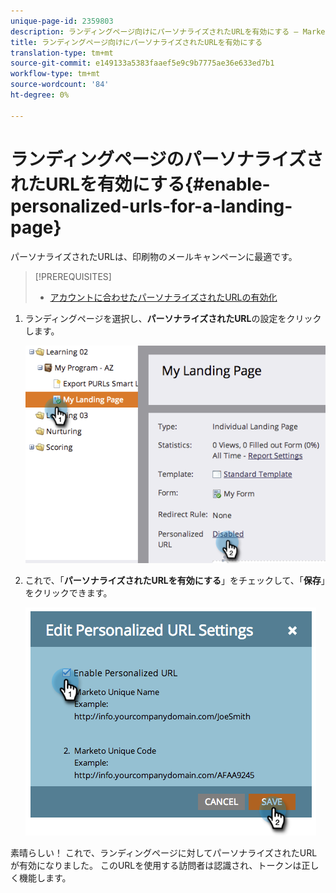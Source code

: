 ```yaml
---
unique-page-id: 2359803
description: ランディングページ向けにパーソナライズされたURLを有効にする — Marketto Docs — 製品ドキュメント
title: ランディングページ向けにパーソナライズされたURLを有効にする
translation-type: tm+mt
source-git-commit: e149133a5383faaef5e9c9b7775ae36e633ed7b1
workflow-type: tm+mt
source-wordcount: '84'
ht-degree: 0%

---
```



# ランディングページのパーソナライズされたURLを有効にする{#enable-personalized-urls-for-a-landing-page}

パーソナライズされたURLは、印刷物のメールキャンペーンに最適です。

>[!PREREQUISITES]
>
>* [アカウントに合わせたパーソナライズされたURLの有効化](enable-personalized-urls-for-your-account.md)

>



1. ランディングページを選択し、**パーソナライズされたURL**&#x200B;の設定をクリックします。

   ![](assets/image2014-9-18-13-3a24-3a3.png)

1. これで、「**パーソナライズされたURLを有効にする**」をチェックして、「**保存**」をクリックできます。

   ![](assets/image2014-9-18-13-3a23-3a53.png)

素晴らしい！ これで、ランディングページに対してパーソナライズされたURLが有効になりました。 このURLを使用する訪問者は認識され、トークンは正しく機能します。
